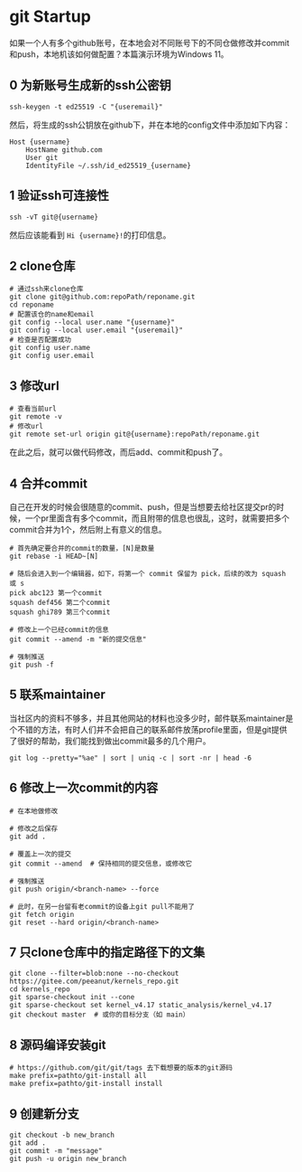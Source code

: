 # git Startup

如果一个人有多个github账号，在本地会对不同账号下的不同仓做修改并commit和push，本地机该如何做配置？本篇演示环境为Windows 11。

## 0 为新账号生成新的ssh公密钥

```shell
ssh-keygen -t ed25519 -C "{useremail}"
```

然后，将生成的ssh公钥放在github下，并在本地的config文件中添加如下内容：

```config
Host {username}
    HostName github.com
    User git
    IdentityFile ~/.ssh/id_ed25519_{username}
```

## 1 验证ssh可连接性

```shell
ssh -vT git@{username}
```

然后应该能看到 `Hi {username}!`的打印信息。

## 2 clone仓库

```shell
# 通过ssh来clone仓库
git clone git@github.com:repoPath/reponame.git
cd reponame
# 配置该仓的name和email
git config --local user.name "{username}"
git config --local user.email "{useremail}"
# 检查是否配置成功
git config user.name
git config user.email
```

## 3 修改url

```shell
# 查看当前url
git remote -v
# 修改url
git remote set-url origin git@{username}:repoPath/reponame.git
```

在此之后，就可以做代码修改，而后add、commit和push了。

## 4 合并commit

自己在开发的时候会很随意的commit、push，但是当想要去给社区提交pr的时候，一个pr里面含有多个commit，而且附带的信息也很乱，这时，就需要把多个commit合并为1个，然后附上有意义的信息。

```shell
# 首先确定要合并的commit的数量，[N]是数量
git rebase -i HEAD~[N]

# 随后会进入到一个编辑器，如下，将第一个 commit 保留为 pick，后续的改为 squash 或 s
pick abc123 第一个commit
squash def456 第二个commit
squash ghi789 第三个commit

# 修改上一个已经commit的信息
git commit --amend -m "新的提交信息"

# 强制推送
git push -f
```

## 5 联系maintainer

当社区内的资料不够多，并且其他网站的材料也没多少时，邮件联系maintainer是个不错的方法，有时人们并不会把自己的联系邮件放荡profile里面，但是git提供了很好的帮助，我们能找到做出commit最多的几个用户。

```shell
git log --pretty="%ae" | sort | uniq -c | sort -nr | head -6
```

## 6 修改上一次commit的内容

```
# 在本地做修改

# 修改之后保存
git add .

# 覆盖上一次的提交
git commit --amend  # 保持相同的提交信息，或修改它

# 强制推送
git push origin/<branch-name> --force

# 此时，在另一台留有老commit的设备上git pull不能用了
git fetch origin
git reset --hard origin/<branch-name>
```

## 7 只clone仓库中的指定路径下的文集

```shell
git clone --filter=blob:none --no-checkout https://gitee.com/peeanut/kernels_repo.git
cd kernels_repo
git sparse-checkout init --cone
git sparse-checkout set kernel_v4.17 static_analysis/kernel_v4.17
git checkout master  # 或你的目标分支（如 main）
```

## 8 源码编译安装git

```shell
# https://github.com/git/git/tags 去下载想要的版本的git源码
make prefix=pathto/git-install all
make prefix=pathto/git-install install
```

## 9 创建新分支

```
git checkout -b new_branch
git add .
git commit -m "message"
git push -u origin new_branch
```
